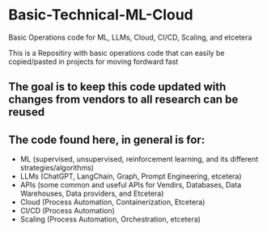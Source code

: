 # Basic-Technical-ML-Cloud
Basic Operations code for ML, LLMs, Cloud, CI/CD, Scaling, and etcetera

This is a Repositiry with basic operations code that can easily be copied/pasted in projects for moving fordward fast
## The goal is to keep this code updated with changes from vendors to all research can be reused
## The code found here, in general is for:

* ML (supervised, unsupervised, reinforcement learning, and its different strategies/algorithms)
* LLMs (ChatGPT, LangChain, Graph, Prompt Engineering, etcetera)
* APIs (some common and useful APIs for Vendirs, Databases, Data Warehouses, Data providers, and Etcetera)  
* Cloud (Process Automation, Containerization, Etcetera)
* CI/CD (Process Automation)
* Scaling (Process Automation, Orchestration, etcetera)
